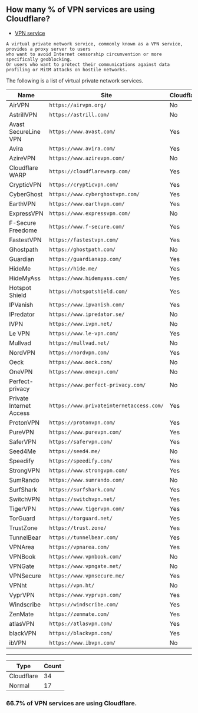 ## How many % of VPN services are using Cloudflare?


- [VPN service](https://en.wikipedia.org/wiki/VPN_service)
```
A virtual private network service, commonly known as a VPN service, provides a proxy server to users
who want to avoid Internet censorship circumvention or more specifically geoblocking.
Or users who want to protect their communications against data profiling or MitM attacks on hostile networks. 
```


The following is a list of virtual private network services.


| Name | Site | Cloudflared |
| --- | --- | --- |
| AirVPN | `https://airvpn.org/` | No |
| AstrillVPN | `https://astrill.com/` | No |
| Avast SecureLine VPN | `https://www.avast.com/` | Yes |
| Avira | `https://www.avira.com/` | Yes |
| AzireVPN | `https://www.azirevpn.com/` | No |
| Cloudflare WARP | `https://cloudflarewarp.com/` | Yes |
| CrypticVPN | `https://crypticvpn.com/` | Yes |
| CyberGhost | `https://www.cyberghostvpn.com/` | Yes |
| EarthVPN | `https://www.earthvpn.com/` | Yes |
| ExpressVPN | `https://www.expressvpn.com/` | No |
| F-Secure Freedome | `https://www.f-secure.com/` | Yes |
| FastestVPN | `https://fastestvpn.com/` | Yes |
| Ghostpath | `https://ghostpath.com/` | No |
| Guardian | `https://guardianapp.com/` | Yes |
| HideMe | `https://hide.me/` | Yes |
| HideMyAss | `https://www.hidemyass.com/` | Yes |
| Hotspot Shield | `https://hotspotshield.com/` | Yes |
| IPVanish | `https://www.ipvanish.com/` | Yes |
| IPredator | `https://www.ipredator.se/` | No |
| IVPN | `https://www.ivpn.net/` | No |
| Le VPN | `https://www.le-vpn.com/` | Yes |
| Mullvad | `https://mullvad.net/` | No |
| NordVPN | `https://nordvpn.com/` | Yes |
| Oeck | `https://www.oeck.com/` | No |
| OneVPN | `https://www.onevpn.com/` | No |
| Perfect-privacy | `https://www.perfect-privacy.com/` | No |
| Private Internet Access | `https://www.privateinternetaccess.com/` | Yes |
| ProtonVPN | `https://protonvpn.com/` | Yes |
| PureVPN | `https://www.purevpn.com/` | Yes |
| SaferVPN | `https://safervpn.com/` | Yes |
| Seed4Me | `https://seed4.me/` | No |
| Speedify | `https://speedify.com/` | Yes |
| StrongVPN | `https://www.strongvpn.com/` | Yes |
| SumRando | `https://www.sumrando.com/` | No |
| SurfShark | `https://surfshark.com/` | Yes |
| SwitchVPN | `https://switchvpn.net/` | Yes |
| TigerVPN | `https://www.tigervpn.com/` | Yes |
| TorGuard | `https://torguard.net/` | Yes |
| TrustZone | `https://trust.zone/` | Yes |
| TunnelBear | `https://tunnelbear.com/` | Yes |
| VPNArea | `https://vpnarea.com/` | Yes |
| VPNBook | `https://www.vpnbook.com/` | No |
| VPNGate | `https://www.vpngate.net/` | No |
| VPNSecure | `https://www.vpnsecure.me/` | Yes |
| VPNht | `https://vpn.ht/` | No |
| VyprVPN | `https://www.vyprvpn.com/` | Yes |
| Windscribe | `https://windscribe.com/` | Yes |
| ZenMate | `https://zenmate.com/` | Yes |
| atlasVPN | `https://atlasvpn.com/` | Yes |
| blackVPN | `https://blackvpn.com/` | Yes |
| ibVPN | `https://www.ibvpn.com/` | No |


-----

| Type | Count |
| --- | --- | 
| Cloudflare | 34 |
| Normal | 17 |


### 66.7% of VPN services are using Cloudflare.
